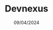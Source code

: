 ---
date: 09/04/2024
city: Atlanta
country: US
layout: event_detail
title: Devnexus
url: https://devnexus.com/
---